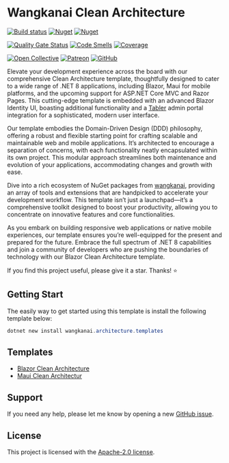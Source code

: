 # Wangkanai Clean Architecture

[![Build status](https://dev.azure.com/wangkanai/GitHub/_apis/build/status/architecture-ai)](https://dev.azure.com/wangkanai/GitHub/_build/latest?definitionId=38)
[![Nuget](https://img.shields.io/nuget/v/Wangkanai.Architecture.Templates?label=NuGet)](https://www.nuget.org/packages/Wangkanai.Architecture.Templates)
[![Nuget](https://img.shields.io/nuget/dt/Wangkanai.Architecture.Templates?label=Downloads)](https://www.nuget.org/packages/Wangkanai.Architecture.Templates)

[![Quality Gate Status](https://sonarcloud.io/api/project_badges/measure?project=wangkanai_architecture&metric=alert_status)](https://sonarcloud.io/summary/new_code?id=wangkanai_architecture)
[![Code Smells](https://sonarcloud.io/api/project_badges/measure?project=wangkanai_architecture&metric=code_smells)](https://sonarcloud.io/summary/new_code?id=wangkanai_architecture)
[![Coverage](https://sonarcloud.io/api/project_badges/measure?project=wangkanai_architecture&metric=coverage)](https://sonarcloud.io/summary/new_code?id=wangkanai_architecture)

[![Open Collective](https://img.shields.io/badge/open%20collective-support%20me-3385FF.svg)](https://opencollective.com/wangkanai)
[![Patreon](https://img.shields.io/badge/patreon-support%20me-d9643a.svg)](https://www.patreon.com/wangkanai)
[![GitHub](https://img.shields.io/github/license/wangkanai/detection)](https://github.com/wangkanai/Detection/blob/dev/LICENSE)

Elevate your development experience across the board with our comprehensive Clean Architecture template,
thoughtfully designed to cater to a wide range of .NET 8 applications,
including Blazor, Maui for mobile platforms, and the upcoming support for ASP.NET Core MVC and Razor Pages.
This cutting-edge template is embedded with an advanced Blazor Identity UI,
boasting additional functionality and a [Tabler](https://github.com/tabler/tabler) admin portal integration
for a sophisticated, modern user interface.

Our template embodies the Domain-Driven Design (DDD) philosophy,
offering a robust and flexible starting point for crafting scalable and maintainable web and mobile applications.
It’s architected to encourage a separation of concerns, with each functionality neatly encapsulated within its own project.
This modular approach streamlines both maintenance and evolution of your applications, accommodating changes and growth with ease.

Dive into a rich ecosystem of NuGet packages from [wangkanai](https://github.com/wangkanai/wangkanai),
providing an array of tools and extensions that are handpicked to accelerate your development workflow.
This template isn’t just a launchpad—it’s a comprehensive toolkit designed to boost your productivity,
allowing you to concentrate on innovative features and core functionalities.

As you embark on building responsive web applications or native mobile experiences,
our template ensures you’re well-equipped for the present and prepared for the future.
Embrace the full spectrum of .NET 8 capabilities and join a community of
developers who are pushing the boundaries of technology with our Blazor Clean Architecture template.

If you find this project useful, please give it a star. Thanks! ⭐

## Getting Start

The easily way to get started using this template is install the following template below:

```powershell
dotnet new install wangkanai.architecture.templates
```

## Templates

- [Blazor Clean Architecture](https://github.com/wangkanai/architecture/blob/main/docs/Blazor.md)
- [Maui Clean Architectur](https://github.com/wangkanai/architecture/blob/main/docs/Maui.md)

## Support

If you need any help, please let me know by opening a new [GitHub issue](https://github.com/wangkanai/architecture/issues/new).

## License

This project is licensed with the [Apache-2.0 license](LICENSE).
